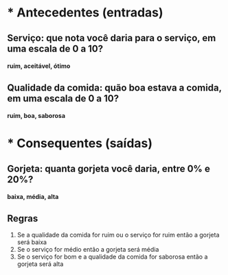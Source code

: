 # * Antecedentes (entradas)

## Serviço: que nota você daria para o serviço, em uma escala de 0 a 10?
#### ruim, aceitável, ótimo

## Qualidade da comida: quão boa estava a comida, em uma escala de 0 a 10?
#### ruim, boa, saborosa

# * Consequentes (saídas)

## Gorjeta: quanta gorjeta você daria, entre 0% e 20%?
#### baixa, média, alta

## Regras
1. Se a qualidade da comida for ruim ou o serviço for ruim então a gorjeta será baixa
2. Se o serviço for médio então a gorjeta será média
3. Se o serviço for bom e a qualidade da comida for saborosa então a gorjeta será alta

